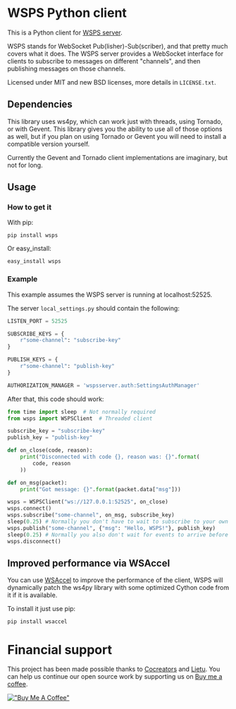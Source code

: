 # WSPS Python client

This is a Python client for [WSPS server](http://github.com/lietu/wsps-server).
 
WSPS stands for WebSocket Pub(lisher)-Sub(scriber), and that pretty much covers what it does. The WSPS server provides a WebSocket interface for clients to subscribe to messages on different "channels", and then publishing messages on those channels.

Licensed under MIT and new BSD licenses, more details in `LICENSE.txt`.


## Dependencies
 
This library uses ws4py, which can work just with threads, using Tornado, or
with Gevent. This library gives you the ability to use all of those options as
well, but if you plan on using Tornado or Gevent you will need to install a
compatible version yourself.

Currently the Gevent and Tornado client implementations are imaginary, but not
for long.


## Usage

### How to get it

With pip:
```
pip install wsps
```

Or easy_install:
```
easy_install wsps
```


### Example

This example assumes the WSPS server is running at localhost:52525.

The server `local_settings.py` should contain the following:

```python
LISTEN_PORT = 52525

SUBSCRIBE_KEYS = {
    r"some-channel": "subscribe-key"
}

PUBLISH_KEYS = {
    r"some-channel": "publish-key"
}

AUTHORIZATION_MANAGER = 'wspsserver.auth:SettingsAuthManager'
```

After that, this code should work:
```python
from time import sleep  # Not normally required
from wsps import WSPSClient  # Threaded client

subscribe_key = "subscribe-key"
publish_key = "publish-key"

def on_close(code, reason):
    print("Disconnected with code {}, reason was: {}".format(
        code, reason
    ))

def on_msg(packet):
    print("Got message: {}".format(packet.data["msg"]))

wsps = WSPSClient("ws://127.0.0.1:52525", on_close)
wsps.connect()
wsps.subscribe("some-channel", on_msg, subscribe_key)
sleep(0.25) # Normally you don't have to wait to subscribe to your own events
wsps.publish("some-channel", {"msg": "Hello, WSPS!"}, publish_key)
sleep(0.25) # Normally you also don't wait for events to arrive before quitting
wsps.disconnect()
```


## Improved performance via WSAccel

You can use [WSAccel](https://pypi.python.org/pypi/wsaccel) to improve the 
performance of the client, WSPS will dynamically patch the ws4py library with 
some optimized Cython code from it if it is available.

To install it just use pip:
```
pip install wsaccel
```


# Financial support

This project has been made possible thanks to [Cocreators](https://cocreators.ee) and [Lietu](https://lietu.net). You can help us continue our open source work by supporting us on [Buy me a coffee](https://www.buymeacoffee.com/cocreators).

[!["Buy Me A Coffee"](https://www.buymeacoffee.com/assets/img/custom_images/orange_img.png)](https://www.buymeacoffee.com/cocreators)
